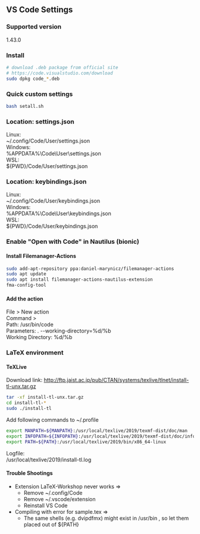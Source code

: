 ## VS Code Settings

### Supported version
1.43.0

### Install
```bash
# download .deb package from official site
# https://code.visualstudio.com/download
sudo dpkg code_*.deb
```

### Quick custom settings
```bash
bash setall.sh
```

### Location: settings.json
Linux:  
~/.config/Code/User/settings.json  
Windows:  
%APPDATA%\Code\User\settings.json  
WSL:  
${PWD}/Code/User/settings.json  

### Location: keybindings.json
Linux:  
~/.config/Code/User/keybindings.json  
Windows:  
%APPDATA%\Code\User\keybindings.json  
WSL:  
${PWD}/Code/User/keybindings.json

### Enable "Open with Code" in Nautilus (bionic)
#### Install Filemanager-Actions
```bash
sudo add-apt-repository ppa:daniel-marynicz/filemanager-actions
sudo apt update
sudo apt install filemanager-actions-nautilus-extension
fma-config-tool
```
#### Add the action
File > New action  
Command >  
Path: /usr/bin/code  
Parameters: . --working-directory=%d/%b  
Working Directory: %d/%b

### LaTeX environment
#### TeXLive
Download link: http://ftp.jaist.ac.jp/pub/CTAN/systems/texlive/tlnet/install-tl-unx.tar.gz 
```bash
tar -xf install-tl-unx.tar.gz
cd install-tl-*
sudo ./install-tl
```
Add following commands to ~/.profile
```bash
export MANPATH=${MANPATH}:/usr/local/texlive/2019/texmf-dist/doc/man
export INFOPATH=${INFOPATH}:/usr/local/texlive/2019/texmf-dist/doc/info
export PATH=${PATH}:/usr/local/texlive/2019/bin/x86_64-linux
```
Logfile:  
/usr/local/texlive/2019/install-tl.log

#### Trouble Shootings
- Extension LaTeX-Workshop never works =>
  - Remove ~/.config/Code
  - Remove ~/.vscode/extension
  - Reinstall VS Code
- Compiling with error for sample.tex =>
  - The same shells (e.g. dvipdfmx) might exist in /usr/bin , so let them placed out of ${PATH}